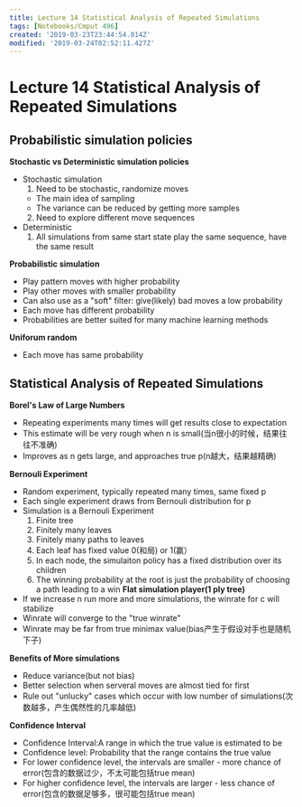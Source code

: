 ```yaml
---
title: Lecture 14 Statistical Analysis of Repeated Simulations
tags: [Notebooks/Cmput 496]
created: '2019-03-23T23:44:54.014Z'
modified: '2019-03-24T02:52:11.427Z'
---
```


# Lecture 14 Statistical Analysis of Repeated Simulations
## Probabilistic simulation policies
**Stochastic vs Deterministic simulation policies**
  * Stochastic simulation
    1. Need to be stochastic, randomize moves
      * The main idea of sampling
      * The variance can be reduced by getting more samples
    2. Need to explore different move sequences
  * Deterministic
    1. All simulations from same start state play the same sequence, have the same result

**Probabilistic simulation**
  * Play pattern moves with higher probability
  * Play other moves with smaller probability
  * Can also use as a "soft" filter: give(likely) bad moves a low probability
  * Each move has different probability
  * Probabilities are better suited for many machine learning methods

**Uniforum random**
  * Each move has same probability

## Statistical Analysis of Repeated Simulations
**Borel's Law of Large Numbers**
  * Repeating experiments many times will get results close to expectation
  * This estimate will be very rough when n is small(当n很小的时候，结果往往不准确)
  * Improves as n gets large, and approaches true p(n越大，结果越精确)

**Bernouli Experiment**
  * Random experiment, typically repeated many times, same fixed p
  * Each single experiment draws from Bernouli distribution for p
  * Simulation is a Bernouli Experiment
    1. Finite tree
    2. Finitely many leaves
    3. Finitely many paths to leaves
    4. Each leaf has fixed value 0(和局) or 1(赢）
    5. In each node, the simulaiton policy has a fixed distribution over its children
    6. The winning probability at the root is just the probability of choosing a path leading to a win
**Flat simulation player(1 ply tree)**
  * If we increase n run more and more simulations, the winrate for c will stabilize
  * Winrate will converge to the "true winrate"
  * Winrate may be far from true minimax value(bias产生于假设对手也是随机下子)

**Benefits of More simulations**
  * Reduce variance(but not bias)
  * Better selection when serveral moves are almost tied for first
  * Rule out "unlucky" cases which occur with low number of simulations(次数越多，产生偶然性的几率越低)

**Confidence Interval**
  * Confidence Interval:A range in which the true value is estimated to be
  * Confidence level: Probability that the range contains the true value
  * For lower confidence level, the intervals are smaller - more chance of error(包含的数据过少，不太可能包括true mean)
  * For higher confidence level, the intervals are larger - less chance of error(包含的数据足够多，很可能包括true mean)




